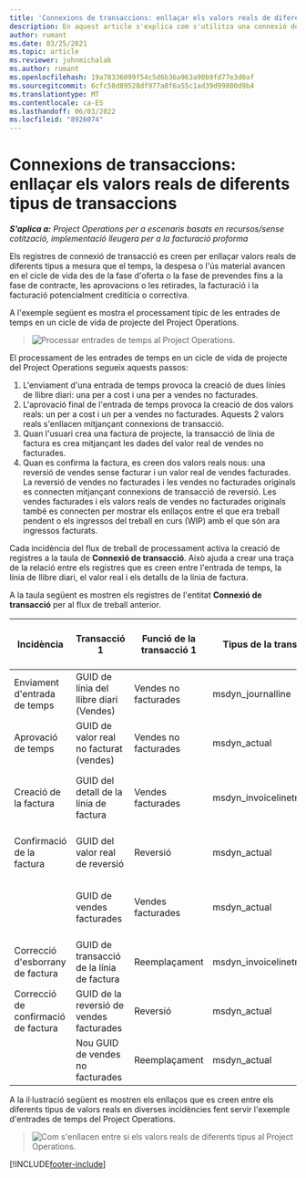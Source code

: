 ```yaml
---
title: 'Connexions de transaccions: enllaçar els valors reals de diferents tipus de transaccions'
description: En aquest article s'explica com s'utilitza una connexió de transacció per enllaçar els valors reals de diferents tipus per fer el seguiment de la rendibilitat, el treball pendent de facturació i els càlculs de valors facturats i no facturats.
author: rumant
ms.date: 03/25/2021
ms.topic: article
ms.reviewer: johnmichalak
ms.author: rumant
ms.openlocfilehash: 19a78336099f54c5d6b36a963a90b9fd77e3d0af
ms.sourcegitcommit: 6cfc50d89528df977a8f6a55c1ad39d99800d9b4
ms.translationtype: MT
ms.contentlocale: ca-ES
ms.lasthandoff: 06/03/2022
ms.locfileid: "8926074"
---
```

# <a name="transaction-connections---link-actuals-of-different-transaction-types"></a>Connexions de transaccions: enllaçar els valors reals de diferents tipus de transaccions

_**S'aplica a:** Project Operations per a escenaris basats en recursos/sense cotització, implementació lleugera per a la facturació proforma_

Els registres de connexió de transacció es creen per enllaçar valors reals de diferents tipus a mesura que el temps, la despesa o l'ús material avancen en el cicle de vida des de la fase d'oferta o la fase de prevendes fins a la fase de contracte, les aprovacions o les retirades, la facturació i la facturació potencialment creditícia o correctiva.

A l'exemple següent es mostra el processament típic de les entrades de temps en un cicle de vida de projecte del Project Operations.

> ![Processar entrades de temps al Project Operations.](media/basic-guide-17.png)

El processament de les entrades de temps en un cicle de vida de projecte del Project Operations segueix aquests passos: 

1. L'enviament d'una entrada de temps provoca la creació de dues línies de llibre diari: una per a cost i una per a vendes no facturades. 
2. L'aprovació final de l'entrada de temps provoca la creació de dos valors reals: un per a cost i un per a vendes no facturades. Aquests 2 valors reals s'enllacen mitjançant connexions de transacció.
3. Quan l'usuari crea una factura de projecte, la transacció de línia de factura es crea mitjançant les dades del valor real de vendes no facturades.
4. Quan es confirma la factura, es creen dos valors reals nous: una reversió de vendes sense facturar i un valor real de vendes facturades. La reversió de vendes no facturades i les vendes no facturades originals es connecten mitjançant connexions de transacció de reversió. Les vendes facturades i els valors reals de vendes no facturades originals també es connecten per mostrar els enllaços entre el que era treball pendent o els ingressos del treball en curs (WIP) amb el que són ara ingressos facturats.   

Cada incidència del flux de treball de processament activa la creació de registres a la taula de **Connexió de transacció**. Això ajuda a crear una traça de la relació entre els registres que es creen entre l'entrada de temps, la línia de llibre diari, el valor real i els detalls de la línia de factura.

A la taula següent es mostren els registres de l'entitat **Connexió de transacció** per al flux de treball anterior.

|Incidència                   |Transacció 1                 |Funció de la transacció 1 |Tipus de la transacció 1       |Transacció 2          |Funció de la transacció 2 |Tipus de la transacció 2 |
|------------------------|------------------------------|---------------|-----------------------------|-----------------------------|-------------------|-------------------|
|Enviament d'entrada de temps   |GUID de línia del llibre diari (Vendes)     |Vendes no facturades |msdyn_journalline            |GUID de de línia del llibre diari (cost)     |Cost            |msdyn_journalline  |
|Aprovació de temps           |GUID de valor real no facturat (vendes)  |Vendes no facturades |msdyn_actual                 |GUID del valor real del cost (cost)       |Cost            |msdyn_actual       |
|Creació de la factura        |GUID del detall de la línia de factura      |Vendes facturades   |msdyn_invoicelinetransaction |GUID de valor real de vendes no facturades   |Vendes no facturades  |msdyn_actual       |
|Confirmació de la factura    |GUID del valor real de reversió         |Reversió      |msdyn_actual                 |GUID de vendes no facturades original |Original        |msdyn_actual       |
|                        |GUID de vendes facturades             |Vendes facturades   |msdyn_actual                 |GUID de valor real de vendes no facturades   |Vendes no facturades  |msdyn_actual       |
|Correcció d'esborrany de factura |GUID de transacció de la línia de factura|Reemplaçament      |msdyn_invoicelinetransaction |GUID de vendes facturades            |Original        |msdyn_actual       |
|Correcció de confirmació de factura|GUID de la reversió de vendes facturades  |Reversió      |msdyn_actual                 |GUID de vendes facturades            |Original        |msdyn_actual       |
|                        |Nou GUID de vendes no facturades |Reemplaçament            |msdyn_actual                 |GUID de vendes facturades            |Original        |msdyn_actual       |


A la il·lustració següent es mostren els enllaços que es creen entre els diferents tipus de valors reals en diverses incidències fent servir l'exemple d'entrades de temps del Project Operations.

> ![Com s'enllacen entre si els valors reals de diferents tipus al Project Operations.](media/TransactionConnections.png)

[!INCLUDE[footer-include](../includes/footer-banner.md)]
